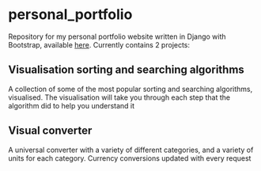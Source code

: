 # personal_portfolio
Repository for my personal portfolio website written in Django with Bootstrap, available [here](https://jakub-michalski.tech "TMy personal portfolio"). Currently contains 2 projects:

## Visualisation sorting and searching algorithms
A collection of some of the most popular sorting and searching algorithms, visualised. The visualisation will take you through each step that the algorithm did to help you understand it

## Visual converter
A universal converter with a variety of different categories, and a variety of units for each category. Currency conversions updated with every request
